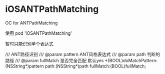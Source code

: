 # iOSANTPathMatching
OC for ANTPathMatching

使用
pod 'iOSANTPathMatching'


暂时只能识别单个表达式

/// ANT路径识别
/// @param pattern ANT风格表达式
/// @param path 判断的路径
/// @param fullMatch 是否完全匹配 默认yes
+(BOOL)doMatchPattern:(NSString*)pattern path:(NSString*)path fullMatch:(BOOL)fullMatch;
